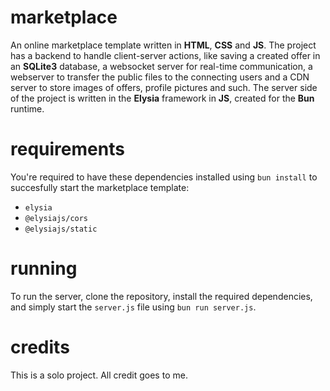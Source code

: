 # marketplace
An online marketplace template written in **HTML**, **CSS** and **JS**. The project has a backend to handle client-server actions, like saving a created offer in an **SQLite3** database, a websocket server for real-time communication, a webserver to transfer the public files to the connecting users and a CDN server to store images of offers, profile pictures and such. The server side of the project is written in the **Elysia** framework in **JS**, created for the **Bun** runtime.

# requirements
You're required to have these dependencies installed using `bun install` to succesfully start the marketplace template:
- `elysia`
- `@elysiajs/cors`
- `@elysiajs/static`

# running
To run the server, clone the repository, install the required dependencies, and simply start the `server.js` file using `bun run server.js`.

# credits
This is a solo project. All credit goes to me.
